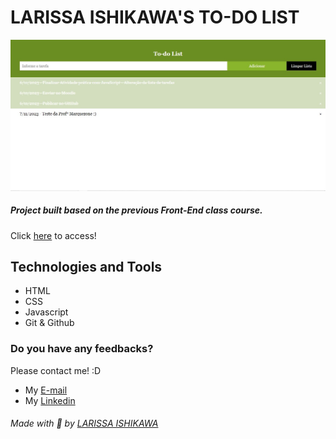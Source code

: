 # LARISSA ISHIKAWA'S TO-DO LIST

![preview](preview.jpg)

##### Project built based on the previous Front-End class course.

Click [here](https://larissaiishikawa.github.io/to-do-list//)  to access!

## Technologies and Tools
- HTML
- CSS
- Javascript
- Git & Github

### Do you have any feedbacks?
Please contact me! :D
- My [E-mail](mailto:l.ishikawa@cunha)
- My [Linkedin](https://www.linkedin.com/in/larissaishikawacunha/)


###### Made with 💚 by [LARISSA ISHIKAWA](https://github.com/larissaiishikawa)
